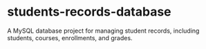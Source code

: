# students-records-database
A MySQL database project for managing student records, including students, courses, enrollments, and grades.
